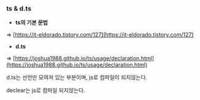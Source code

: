### ts & d.ts

- **ts의 기본 문법**

⇒ [https://it-eldorado.tistory.com/127](https://it-eldorado.tistory.com/127)


- **d.ts**

⇒ [https://joshua1988.github.io/ts/usage/declaration.html](https://joshua1988.github.io/ts/usage/declaration.html)

d.ts는 선언만 모여져 있는 부분이며, js로 컴파일이 되지않는다.

declear는 js로 컴파일 되지않는다.
